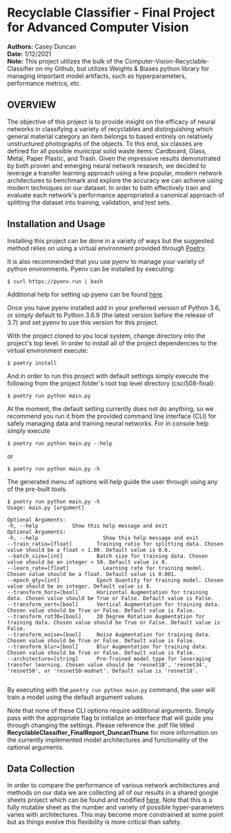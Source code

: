 <h1>Recyclable Classifier - Final Project for Advanced Computer Vision </h1>

**Authors:** Casey Duncan <br />
**Date:** 1/12/2021 <br />
**Note:** This project utilizes the bulk of the Computer-Vision-Recyclable-Classifier on my Github, but utilizes Weights & Biases python library for managing important model artifacts, such as hyperparameters, performance metrics, etc.

<h2>OVERVIEW</h2>

The objective of this project is to provide insight on the efficacy of neural networks in classifying a variety of recyclables and distinguishing which general material category an item belongs to based entirely on relatively unstructured photographs of the objects. To this end, six classes are defined for all possible municipal solid waste items: Cardboard, Glass, Metal, Paper Plastic, and Trash. Given the impressive results demonstrated by both proven and emerging neural network research, we decided to leverage a transfer learning approach using a few popular, modern network architectures to benchmark and explore the accuracy we can achieve using modern techniques on our dataset. In order to both effectively train and evaluate each network's performance appropriated a canonical approach of splitting the dataset into training, validation, and test sets.

<h2>Installation and Usage</h2>

Installing this project can be done in a variety of ways but the suggested method relies on using a virtual environment 
provided through [Poetry](https://python-poetry.org/docs/).

It is also recommended that you use pyenv to manage your variety of python environments. Pyenv can be installed by 
executing:
```
$ curl https://pyenv.run | bash
```
Additional help for setting up pyenv can be found [here](https://realpython.com/intro-to-pyenv/).

Once you have pyenv installed add in your preferred version of Python 3.6, or simply default to Python 3.6.9 (the latest 
version before the release of 3.7) and set pyenv to use this version for this project. 

With the project cloned to you local system, change directory into the project's top level. In order to install all of 
the project dependencies to the virtual environment execute:
```
$ poetry install
```

And in order to run this project with default settings simply execute the following from the project folder's root top level directory (csci508-final):
```
$ poetry run python main.py
```

At the moment, the default setting currently does not do anything, so we recommend you run it from the provided command line interface (CLI) for safely managing data and training neural networks. For in console help simply execute
```
$ poetry run python main.py --help
```
or 
```
$ poetry run python main.py -h
```
The generated menu of options will help guide the user through using any of the pre-built tools.  
```
$ poetry run python main.py -h
Usage: main.py [argument]

Optional Arguments:
-h, --help 			 Show this help message and exit
Optional Arguments:
-h, --help 			           Show this help message and exit
--train_ratio=[float] 		 Training ratio for splitting data. Chosen value should be a float < 1.00. Default value is 0.6.
--batch_size=[int] 		     Batch size for training data. Chosen value should be an integer < 50. Default value is 8.
--learn_rate=[float] 		   Learning rate for training model. Chosen value should be a float. Default value is 0.001.
--epoch_qty=[int] 		     Epoch Quantity for training model. Chosen value should be an integer. Default value is 8.
--transform_horz=[bool] 	 Horizontal Augmentation for training data. Chosen value should be True or False. Default value is False.
--transform_vert=[bool] 	 Vertical Augmentation for training data. Chosen value should be True or False. Default value is False.
--transform_rot30=[bool] 	 30 Degree Rotation Augmentation for training data. Chosen value should be True or False. Default value is False.
--transform_noise=[bool] 	 Noise Augmentation for training data. Chosen value should be True or False. Default value is False.
--transform_blur=[bool] 	 Blur Augmentation for training data. Chosen value should be True or False. Default value is False.
--architecture=[string] 	 Pre-Trained model type for leveraging transfer learning. Chosen value should be 'resnet18', 'resnet34', 'resnet50', or 'resnet50-modnet'. Default value is 'resnet18'.


```

By executing with the `poetry run python main.py` command, the user will train a model using the default argument values.

Note that none of these CLI options require additional arguments. Simply pass with the appropriate flag to initialize an
interface that will guide you through changing the settings. Please reference the .pdf file titled **RecyclableClassifier_FinalReport_DuncanThune** for more information on the currently implemented model architectures and functionality of the optional arguments.

<h2>Data Collection</h2>

In order to compare the performance of various network architectures and methods on our data we are collecting all of 
our results in a shared google sheets project which can be found and modified 
[here](https://drive.google.com/open?id=1LFFuCYt-rlyDO3pLFGtBgJ-dwgkvgq0lGIOQKgtxyao). Note that this is a fully mutable 
sheet as the number and variety of possible hyper-parameters varies with architectures. This may become more 
constrained at some point but as things evolve this flexibility is more critical than safety. 
